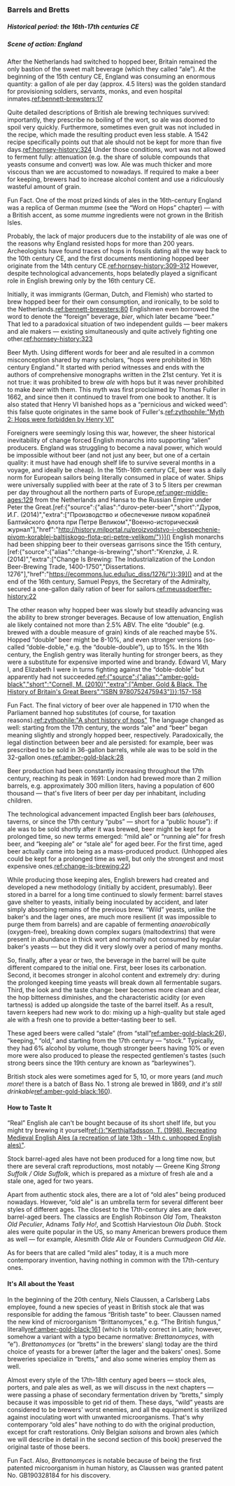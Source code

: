 ### Barrels and Bretts
##### Historical period: the 16th-17th centuries CE
##### Scene of action: England

After the Netherlands had switched to hopped beer, Britain remained the only bastion of the sweet malt beverage (which they called “ale”). At the beginning of the 15th century CE, England was consuming an enormous quantity: a gallon of ale per day (approx. 4.5 liters) was the golden standard for provisioning soldiers, servants, monks, and even hospital inmates.[ref:bennett-brewsters:17]()

Quite detailed descriptions of British ale brewing techniques survived: importantly, they prescribe no boiling of the wort, so ale was doomed to spoil very quickly. Furthermore, sometimes even gruit was not included in the recipe, which made the resulting product even less stable. A 1542 recipe specifically points out that ale should not be kept for more than five days.[ref:hornsey-history:324]() Under those conditions, wort was not allowed to ferment fully: attenuation (e.g. the share of soluble compounds that yeasts consume and convert) was low. Ale was much thicker and more viscous than we are accustomed to nowadays. If required to make a beer for keeping, brewers had to increase alcohol content and use a ridiculously wasteful amount of grain.

Fun Fact. One of the most prized kinds of ales in the 16th-century England was a replica of German *mumme* (see the “Word on Hops” chapter) — with a British accent, as some *mumme* ingredients were not grown in the British Isles.

Probably, the lack of major producers due to the instability of ale was one of the reasons why England resisted hops for more than 200 years. Archeologists have found traces of hops in fossils dating all the way back to the 10th century CE, and the first documents mentioning hopped beer originate from the 14th century CE.[ref:hornsey-history:309-312]() However, despite technological advancements, hops belatedly played a significant role in English brewing only by the 16th century CE.

Initially, it was immigrants (German, Dutch, and Flemish) who started to brew hopped beer for their own consumption, and ironically, to be sold to the Netherlands.[ref:bennett-brewsters:80]() Englishmen even borrowed the word to denote the “foreign” beverage, *bier*, which later became “beer.” That led to a paradoxical situation of two independent guilds — beer makers and ale makers — existing simultaneously and quite actively fighting one other.[ref:hornsey-history:323]()

Beer Myth. Using different words for beer and ale resulted in a common misconception shared by many scholars, “hops were prohibited in 16th century England.” It started with period witnesses and ends with the authors of comprehensive monographs written in the 21st century. Yet it is not true: it was prohibited to brew *ale* with hops but it was never prohibited to make *beer* with them. This myth was first proclaimed by Thomas Fuller in 1662, and since then it continued to travel from one book to another. It is also stated that Henry VI banished hops as a “pernicious and wicked weed”: this false quote originates in the same book of Fuller's.[ref:zythophile:"Myth 2: Hops were forbidden by Henry VI"](https://zythophile.co.uk/false-ale-quotes/myth-two-hops-were-forbidden-by-henry-vi/)

Foreigners were seemingly losing this war, however, the sheer historical inevitability of change forced English monarchs into supporting “alien” producers. England was struggling to become a naval power, which would be impossible without beer (and not just any beer, but one of a certain quality: it must have had enough shelf life to survive several months in a voyage, and ideally be cheap). In the 15th-16th century CE, beer was a daily norm for European sailors being literally consumed in place of water. Ships were universally supplied with beer at the rate of 3 to 5 liters per crewman per day throughout all the northern parts of Europe,[ref:unger-middle-ages:129]() from the Netherlands and Hansa to the Russian Empire under Peter the Great.[ref:{"source":{"alias":"durov-peter-beer","short":"Дуров, И.Г. (2014)","extra":["Производство и обеспечение пивом кораблей Балтийского флота при Петре Великом","Военно-исторический журнал"],"href":"http://history.milportal.ru/proizvodstvo-i-obespechenie-pivom-korablej-baltijskogo-flota-pri-petre-velikom/"}}]() English monarchs had been shipping beer to their overseas garrisons since the 15th century,[ref:{"source":{"alias":"change-is-brewing","short":"Krenzke, J. R. (2014)","extra":["Change Is Brewing: The Industrialization of the London Beer-Brewing Trade, 1400-1750","Dissertations. 1276"],"href":"https://ecommons.luc.edu/luc_diss/1276/"}}:39]() and at the end of the 16th century, Samuel Pepys, the Secretary of the Admiralty, secured a one-gallon daily ration of beer for sailors.[ref:meussdoerffer-history:22]()

The other reason why hopped beer was slowly but steadily advancing was the ability to brew stronger beverages. Because of low attenuation, English ale likely contained not more than 2.5% ABV. The elite “double” (e.g. brewed with a double measure of grain) kinds of ale reached maybe 5%. Hopped “double” beer might be 8-10%, and even stronger versions (so-called “doble-doble,” e.g. the “double-double”), up to 15%. In the 16th century, the English gentry was literally hunting for stronger beers, as they were a substitute for expensive imported wine and brandy. Edward VI, Mary I, and Elizabeth I were in turns fighting against the “doble-doble” but apparently had not succeeded.[ref:{"source":{"alias":"amber-gold-black","short":"Cornell, M. (2010)","extra":["Amber, Gold & Black. The History of Britain's Great Beers","ISBN 9780752475943"]}}:157-158]()

Fun Fact. The final victory of beer over ale happened in 1710 when the Parliament banned hop substitutes (of course, for taxation reasons).[ref:zythophile:"A short history of hops"](https://zythophile.co.uk/2009/11/20/a-short-history-of-hops/) The language changed as well: starting from the 17th century, the words “ale” and “beer” began meaning slightly and strongly hopped beer, respectively. Paradoxically, the legal distinction between beer and ale persisted: for example, beer was prescribed to be sold in 36-gallon barrels, while ale was to be sold in the 32-gallon ones.[ref:amber-gold-black:28]()

Beer production had been constantly increasing throughout the 17th century, reaching its peak in 1691: London had brewed more than 2 million barrels, e.g. approximately 300 million liters, having a population of 600 thousand — that's five liters of beer per day per inhabitant, including children.

The technological advancement impacted English beer bars (*alehouses*, taverns, or since the 17th century “pubs” — short for a “public house”): if ale was to be sold shortly after it was brewed, beer might be kept for a prolonged time, so new terms emerged: “mild ale” or “running ale” for fresh beer, and “keeping ale” or “stale ale” for aged beer. For the first time, aged beer actually came into being as a mass-produced product. (Unhopped ales could be kept for a prolonged time as well, but only the strongest and most expensive ones.[ref:change-is-brewing:22]())

While producing those keeping ales, English brewers had created and developed a new methodology (initially by accident, presumably). Beer stored in a barrel for a long time continued to slowly ferment: barrel staves gave shelter to yeasts, initially being inoculated by accident, and later simply absorbing remains of the previous brew. “Wild” yeasts, unlike the baker's and the lager ones, are much more resilient (it was impossible to purge them from barrels) and are capable of fermenting *anaerobically* (oxygen-free), breaking down complex sugars (maltodextrins) that were present in abundance in thick wort and normally not consumed by regular baker's yeasts — but they did it very slowly over a period of many months.

So, finally, after a year or two, the beverage in the barrel will be quite different compared to the initial one. First, beer loses its carbonation. Second, it becomes stronger in alcohol content and extremely dry: during the prolonged keeping time yeasts will break down all fermentable sugars. Third, the look and the taste change: beer becomes more clean and clear, the hop bitterness diminishes, and the characteristic acidity (or even tartness) is added up alongside the taste of the barrel itself. As a result, tavern keepers had new work to do: mixing up a high-quality but stale aged ale with a fresh one to provide a better-tasting beer to sell.

These aged beers were called “stale” (from “stall”[ref:amber-gold-black:26]()), “keeping,” “old,” and starting from the 17th century — “stock.” Typically, they had 6% alcohol by volume, though stronger beers having 10% or even more were also produced to please the respected gentlemen's tastes (such strong beers since the 19th century are known as “barleywines”).

British stock ales were sometimes aged for 5, 10, or more years (and *much more*! there is a batch of Bass No. 1 strong ale brewed in 1869, *and it's still drinkable*[ref:amber-gold-black:160]()).

#### How to Taste It

“Real” English ale can't be bought because of its short shelf life, but you might try brewing it yourself[ref:{}:"Kerthjalfadsson, T. (1998). Recreating Medieval English Ales (a recreation of late 13th - 14th c. unhopped English ales)"](https://www.cs.cmu.edu/~pwp/tofi/medieval_english_ale.html).

Stock barrel-aged ales have not been produced for a long time now, but there are several craft reproductions, most notably — Greene King *Strong Suffolk / Olde Suffolk*, which is prepared as a mixture of fresh ale and a stale one, aged for two years.

Apart from authentic stock ales, there are a lot of “old ales” being produced nowadays. However, “old ale” is an umbrella term for several different beer styles of different ages. The closest to the 17th-century ales are dark barrel-aged beers. The classics are English Robinson *Old Tom*, Theakston *Old Peculier*, Adnams *Tally Ho!*, and Scottish Harviestoun *Ola Dubh*. Stock ales were quite popular in the US, so many American brewers produce them as well — for example, Alesmith *Olde Ale* or Founders *Curmudgeon Old Ale*.

As for beers that are called “mild ales” today, it is a much more contemporary invention, having nothing in common with the 17th-century ones.

#### It's All about the Yeast

In the beginning of the 20th century, Niels Claussen, a Carlsberg Labs employee, found a new species of yeast in British stock ale that was responsible for adding the famous “British taste” to beer. Claussen named the new kind of microorganism “Brittanomyces,” e.g. “The British fungus,” literally[ref:amber-gold-black:161]() (which is totally correct in Latin; however, somehow a variant with a typo became normative: *Brettanomyces*, with “e”). *Brettanomyces* (or “bretts” in the brewers' slang) today are the third choice of yeasts for a brewer (after the lager and the bakers' ones). Some breweries specialize in “bretts,” and also some wineries employ them as well.

Almost every style of the 17th-18th century aged beers — stock ales, porters, and pale ales as well, as we will discuss in the next chapters — were passing a phase of secondary fermentation driven by “bretts,” simply because it was impossible to get rid of them. These days, “wild” yeasts are considered to be brewers' worst enemies, and all the equipment is sterilized against inoculating wort with unwanted microorganisms. That's why contemporary “old ales” have nothing to do with the original production, except for craft restorations. Only Belgian *saisons* and brown ales (which we will describe in detail in the second section of this book) preserved the original taste of those beers.

Fun Fact. Also, *Brettanomyces* is notable because of being the first patented microorganism in human history, as Claussen was granted patent No. GB190328184 for his discovery.